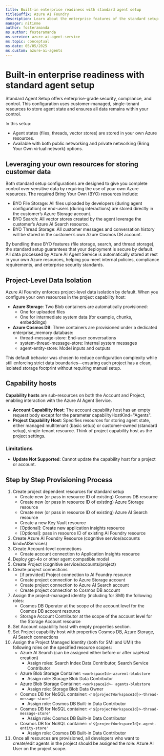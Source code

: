 ```yaml
---
title: Built-in enterprise readiness with standard agent setup
titleSuffix: Azure AI Foundry
description: Learn about the enterprise features of the standard setup
manager: nitinme
author: fosteramanda
ms.author: fosteramanda
ms.service: azure-ai-agent-service
ms.topic: conceptual
ms.date: 05/05/2025
ms.custom: azure-ai-agents
---
```


# Built-in enterprise readiness with standard agent setup 

Standard Agent Setup offers enterprise-grade security, compliance, and control. This configuration uses customer-managed, single-tenant resources to store agent state and ensures all data remains within your control.  

In this setup: 
* Agent states (files, threads, vector stores) are stored in your own Azure resources. 
* Available with both public networking and private networking (Bring Your Own virtual network) options. 

## Leveraging your own resources for storing customer data
Both standard setup configurations are designed to give you complete control over sensitive data by requiring the use of your own Azure resources. The required Bring Your Own (BYO) resources include:   
* BYO File Storage: All files uploaded by developers (during agent configuration) or end-users (during interactions) are stored directly in the customer’s Azure Storage account.   
* BYO Search: All vector stores created by the agent leverage the customer’s Azure AI Search resource.   
* BYO Thread Storage: All customer messages and conversation history will be stored in the customer’s own Azure Cosmos DB account.  

By bundling these BYO features (file storage, search, and thread storage), the standard setup guarantees that your deployment is secure by default. All data processed by Azure AI Agent Service is automatically stored at rest in your own Azure resources, helping you meet internal policies, compliance requirements, and enterprise security standards. 

## Project-Level Data Isolation

Azure AI Foundry enforces project-level data isolation by default. When you configure your own resources in the project capability host: 
* **Azure Storage**: Two Blob containers are automatically provisioned: 
    * One for uploaded files 
    * One for intermediate system data (for example, chunks, embeddings) 
* **Azure Cosmos DB**: Three containers are provisioned under a dedicated enterprise_memory database: 
    * thread-message-store: End-user conversations 
    * system-thread-message-store: Internal system messages 
    * agent-entity-store: Model inputs and outputs 

This default behavior was chosen to reduce configuration complexity while still enforcing strict data boundaries—ensuring each project has a clean, isolated storage footprint without requiring manual setup. 

## Capability hosts
**Capability hosts** are sub-resources on both the Account and Project, enabling interaction with the Azure AI Agent Service. 
- **Account Capability Host**: The account capability host has an empty request body except for the parameter capabilityHostKind="Agents". 
- **Project Capability Host**: Specifies resources for storing agent state, either managed multitenant (basic setup) or customer-owned (standard setup), single-tenant resource. Think of project capability host as the project settings.

### Limitations
- **Update Not Supported**: Cannot update the capability host for a project or account.


## Step by Step Provisioning Process
1. Create project dependent resources for standard setup
    * Create new (or pass in resource ID of existing) Cosmos DB resource 
    * Create new (or pass in resource ID of existing) Azure Storage resource 
    * Create new (or pass in resource ID of existing) Azure AI Search resource 
    * Create a new Key Vault resource 
    * [Optional]: Create new application insights resource 
    * [Optional]: pass in resource ID of existing AI Foundry resource 
2. Create Azure AI Foundry Resource (cognitive service/accounts kind=AIServices) 
3. Create Account-level connections 
    * Create account connection to Application Insights resource 
4. Deploy gpt-4o or other agent compatible model 
5. Create Project (cognitive service/accounts/project) 
6. Create project connections 
    * [if provided] Project connection to AI Foundry resource 
    * Create project connection to Azure Storage account 
    * Create project connection to Azure AI Search account 
    * Create project connection to Cosmos DB account 
7. Assign the project-managed identity (including for SMI) the following roles: 
    * Cosmos DB Operator at the scope of the account level for the Cosmos DB account resource 
    * Storage Account Contributor at the scope of the account level for the Storage Account resource 
8. Set Account capability host with empty properties section. 
9. Set Project capability host with properties Cosmos DB, Azure Storage, AI Search connections 
10. Assign the Project Managed Identity (both for SMI and UMI) the following roles on the specified resource scopes: 
    * Azure AI Search (can be assigned either before or after capHost creation) 
        * Assign roles: Search Index Data Contributor, Search Service Contributor 
    * Azure Blob Storage Container: `<workspaceId>-azureml-blobstore`
        * Assign role: Storage Blob Data Contributor 
    * Azure Blob Storage Container: `<workspaceId>- agents-blobstore` 
        * Assign role: Storage Blob Data Owner  
    * Cosmos DB for NoSQL container: `<'${projectWorkspaceId}>-thread-message-store'`
        * Assign role: Cosmos DB Built-in Data Contributor 
    * Cosmos DB for NoSQL container: `<'${projectWorkspaceId}>-thread-message-store'` 
        * Assign role: Cosmos DB Built-in Data Contributor 
    * Cosmos DB for NoSQL container: `<'${projectWorkspaceId}>-agent-entity-store'` 
        * Assign role: Cosmos DB Built-in Data Contributor 
11. Once all resources are provisioned, all developers who want to create/edit agents in the project should be assigned the role: Azure AI User on the project scope. 
